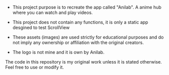 - This project purpose is to recreate the app called "Anilab". A anime hub where you can watch and play videos.

- This project does not contain any functions, it is only a static app desgined to test ScrollView

- These assets (images) are used strictly for educational purposes and do not imply any ownership or affiliation with the original creators. 
- The logo is not mine and it is own by Anilab.

The code in this repository is my original work unless it is stated otherwise. Feel free to use or modify it.
